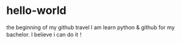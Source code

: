 # hello-world
the beginning of my github travel
I am learn python & github for my bachelor.
I believe i can do it！
